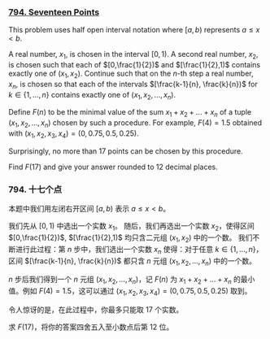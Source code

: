 ### [794. Seventeen Points](https://pe.xiaoyaowudi.com/problem=794)

This problem uses half open interval notation where $[a,b)$ represents $a \le x < b$.

A real number, $x_1$, is chosen in the interval $[0,1)$.
A second real number, $x_2$, is chosen such that each of $[0,\frac{1}{2})$ and $[\frac{1}{2},1)$ contains exactly one of $(x_1, x_2)$.
Continue such that on the $n$-th step a real number, $x_n$, is chosen so that each of the intervals $[\frac{k-1}{n}, \frac{k}{n})$ for $k \in \{1, ..., n\}$ contains exactly one of $(x_1, x_2, ..., x_n)$.

Define $F(n)$ to be the minimal value of the sum $x_1 + x_2 + ... + x_n$ of a tuple $(x_1, x_2, ..., x_n)$ chosen by such a procedure. For example, $F(4) = 1.5$ obtained with $(x_1, x_2, x_3, x_4) = (0, 0.75, 0.5, 0.25)$.

Surprisingly, no more than $17$ points can be chosen by this procedure. 

Find $F(17)$ and give your answer rounded to 12 decimal places.

### 794. 十七个点

本题中我们用左闭右开区间 $[a,b)$ 表示 $a \le x < b$。

我们先从 $[0,1)$ 中选出一个实数 $x_1$。
随后，我们再选出一个实数 $x_2$，使得区间 $[0,\frac{1}{2})$, $[\frac{1}{2},1)$ 均只含二元组 $(x_1, x_2)$ 中的一个数。
我们不断进行此过程：第 $n$ 步中，我们选出一个实数 $x_n$ 使得：对于任意 $k \in \{1, ..., n\}$，区间 $[\frac{k-1}{n}, \frac{k}{n})$ 都只含 $n$ 元组 $(x_1, x_2, ..., x_n)$ 中的一个数。

$n$ 步后我们得到一个 $n$ 元组 $(x_1, x_2, ..., x_n)$，记 $F(n)$ 为 $x_1 + x_2 + ... + x_n$ 的最小值。例如 $F(4) = 1.5$，这可以通过 $(x_1, x_2, x_3, x_4) = (0, 0.75, 0.5, 0.25)$ 取到。

令人惊讶的是，在此过程中，你最多只能取 $17$ 个实数。

求 $F(17)$，将你的答案四舍五入至小数点后第 12 位。